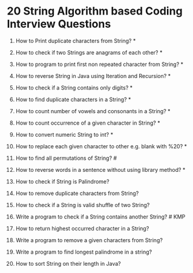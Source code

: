 # 20 String Algorithm based Coding Interview Questions

1. How to Print duplicate characters from String? *

2. How to check if two Strings are anagrams of each other? *

3. How to program to print first non repeated character from String? *

4. How to reverse String in Java using Iteration and Recursion? *

5. How to check if a String contains only digits? *

6. How to find duplicate characters in a String? *

7. How to count number of vowels and consonants in a String? *

8. How to count occurrence of a given character in String? *

9. How to convert numeric String to int? *

10. How to replace each given character to other e.g. blank with %20? *

11. How to find all permutations of String? #

12. How to reverse words in a sentence without using library method? *

13. How to check if String is Palindrome?

14. How to remove duplicate characters from String?

15. How to check if a String is valid shuffle of two String?

16. Write a program to check if a String contains another String? # KMP

17. How  to return highest occurred character in a String?

18. Write a program to remove a given characters from String?

19. Write a program to find longest palindrome in a string?

20. How to sort String on their length in Java?
